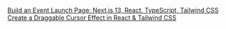 [Build an Event Launch Page: Next.js 13, React, TypeScript, Tailwind CSS](https://youtu.be/VPpw6_S44J0?si=aY4Qzzvsk8RmMTXw)  
[Create a Draggable Cursor Effect in React & Tailwind CSS](https://youtu.be/jcDfvaSI_KU?si=jgUn9N-DMwf9wM-C)
